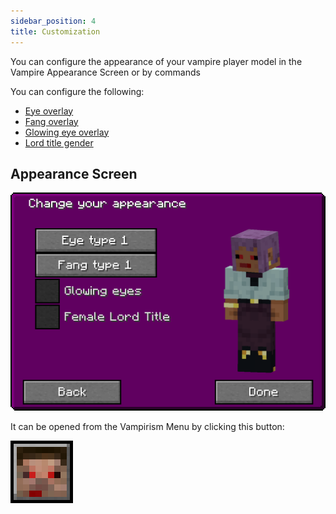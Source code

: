 ```yaml
---
sidebar_position: 4
title: Customization
---
```


You can configure the appearance of your vampire player model in the Vampire Appearance Screen or by commands

You can configure the following:
- [Eye overlay](../../commands/eye)
- [Fang overlay](../../commands/fang)
- [Glowing eye overlay](../../commands/glowing_eyes)
- [Lord title gender](../../commands/title_gender)

## Appearance Screen

![](./appearance_screen.png)

It can be opened from the Vampirism Menu by clicking this button:

![](./appearance_button.png)

